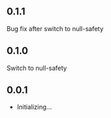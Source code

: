## 0.1.1

Bug fix after switch to null-safety

## 0.1.0

Switch to null-safety

## 0.0.1

* Initializing...
